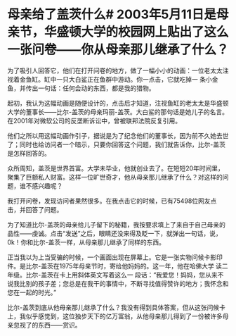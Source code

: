 # 母亲给了盖茨什么# 2003年5月11日是母亲节，华盛顿大学的校园网上贴出了这么一张问卷——你从母亲那儿继承了什么？ 

为了吸引人回答它，他们在打开问卷的地方，做了一幅小小的动画：一位老太太注视着金鱼缸。缸中一只大白鲨正在鱼群中游动。你一点击，它就吃掉一 条小金鱼，并传出一句话：任何会动的东西，都是我的猎物。 

起初，我认为这幅动画是随便设计的，点击后才知道，注视鱼缸的老太太是华盛顿大学的董事长——比尔-盖茨的母亲玛丽-盖茨。大白鲨的那句话是她儿子的名言。在2001年对微软公司的反垄断诉讼中，曾被联邦法院反复引用。 

他们之所以用这幅动画作引子，据说是为了纪念他们的董事长，因为前不久她去世了；同时也给访问者一个暗示，只要你回答这个问题，我们就告诉你，比尔-盖茨是怎样回答的。 

众所周知，盖茨是世界首富。大学未毕业，他就创业去了。在短短20年时间里，聚集了巨额私人财富。这样一位旷世奇才，他从母亲那儿继承了什么？对这样的问题，谁不感兴趣呢？ 

我打开问卷，发现访问者果然很多。在我点击它的时候，已有75498位网友点击，并回答了问题。 

为了知道比尔-盖茨的母亲给儿子留下的秘籍，我按要求填上了来自于自己母亲的品性——虔诚。点击“发送”之后，眼睛还没来得及眨一下，就弹出一句话，说，0k！你和比尔-盖茨一样，从母亲那儿继承了同样的东西。 

正当我以为上当受骗的时候，一个画面出现在屏幕上。它是一张实物问候卡影印件。是比尔-盖茨在1975年母亲节时，寄给他妈妈的。这一年，他在哈佛大学 读二年级。比尔-盖茨在卡上用斜体英文写着这么一 段话：“我爱您！妈妈，您从来不说我比别的孩子差；您总是在我干的事情中，不断寻找值得赞许的地方；我怀念和您在一起的时光。” 

比尔-盖茨到底从他母亲那儿继承了什么？我没有得到具体答案，但从这张问候卡上，我似乎感觉到，这位独步天下的亿万富翁，从他母亲那儿得到了一份被许多母亲忽视了的东西——赏识。
 